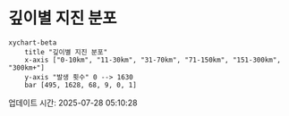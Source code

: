 # 깊이별 지진 분포

```mermaid
xychart-beta
    title "깊이별 지진 분포"
    x-axis ["0-10km", "11-30km", "31-70km", "71-150km", "151-300km", "300km+"]
    y-axis "발생 횟수" 0 --> 1630
    bar [495, 1628, 68, 9, 0, 1]
```

업데이트 시간: 2025-07-28 05:10:28
